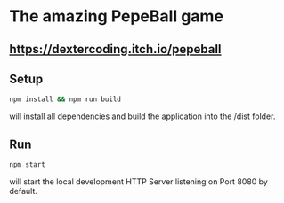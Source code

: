 # The amazing PepeBall game

## https://dextercoding.itch.io/pepeball

## Setup

```sh
npm install && npm run build
```

will install all dependencies and build the application into the /dist folder.

## Run

```sh
npm start
```

will start the local development HTTP Server listening on Port 8080 by default.
